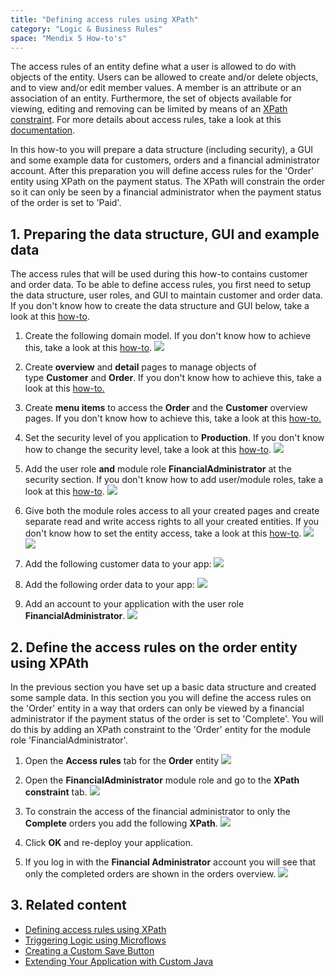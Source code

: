 ```yaml
---
title: "Defining access rules using XPath"
category: "Logic & Business Rules"
space: "Mendix 5 How-to's"
---
```


The access rules of an entity define what a user is allowed to do with objects of the entity. Users can be allowed to create and/or delete objects, and to view and/or edit member values. A member is an attribute or an association of an entity. Furthermore, the set of objects available for viewing, editing and removing can be limited by means of an [XPath constraint](/refguide5/xpath-constraints). For more details about access rules, take a look at this [documentation](/refguide5/access-rules).

In this how-to you will prepare a data structure (including security), a GUI and some example data for customers, orders and a financial administrator account. After this preparation you will define access rules for the 'Order' entity using XPath on the payment status. The XPath will constrain the order so it can only be seen by a financial administrator when the payment status of the order is set to 'Paid'.

## 1. Preparing the data structure, GUI and example data

The access rules that will be used during this how-to contains customer and order data. To be able to define access rules, you first need to setup the data structure, user roles, and GUI to maintain customer and order data. If you don't know how to create the data structure and GUI below, take a look at this [how-to](create-and-deploy-your-first-app).

1.  Create the following domain model. If you don't know how to achieve this, take a look at this [how-to](creating-a-basic-data-layer).
    ![](attachments/8785272/8946672.png)
2.  Create **overview** and **detail** pages to manage objects of type **Customer** and **Order**. If you don't know how to achieve this, take a look at this [how-to.](creating-your-first-two-overview-and-detail-pages)
3.  Create **menu items** to access the **Order** and the **Customer** overview pages. If you don't know how to achieve this, take a look at this [how-to.](setting-up-the-navigation-structure)
4.  Set the security level of you application to **Production**. If you don't know how to change the security level, take a look at this [how-to](creating-a-secure-app).
    ![](attachments/8785484/8946616.png)

5.  Add the user role **and** module role **FinancialAdministrator** at the security section. If you don't know how to add user/module roles, take a look at this [how-to](creating-a-secure-app).
    ![](attachments/8785484/8946621.png)

6.  Give both the module roles access to all your created pages and create separate read and write access rights to all your created entities. If you don't know how to set the entity access, take a look at this [how-to](creating-a-secure-app).
    ![](attachments/8785484/8946710.png)
    ![](attachments/8785484/8946623.png)

7.  Add the following customer data to your app:
    ![](attachments/8785272/8946678.png)

8.  Add the following order data to your app:
    ![](attachments/8785272/8946679.png)

9.  Add an account to your application with the user role **FinancialAdministrator**.
    ![](attachments/8785484/8946624.png)

## 2\. Define the access rules on the order entity using XPAth

In the previous section you have set up a basic data structure and created some sample data. In this section you you will define the access rules on the 'Order' entity in a way that orders can only be viewed by a financial administrator if the payment status of the order is set to 'Complete'. You will do this by adding an XPath constraint to the 'Order' entity for the module role 'FinancialAdministrator'. 

1.  Open the **Access rules** tab for the **Order** entity
    ![](attachments/8785484/8946711.png)

2.  Open the **FinancialAdministrator** module role and go to the **XPath constraint** tab.
    ![](attachments/8785484/8946632.png)

3.  To constrain the access of the financial administrator to only the **Complete** orders you add the following **XPath**.
    ![](attachments/8785484/8946712.png)

4.  Click **OK** and re-deploy your application.
5.  If you log in with the **Financial Administrator** account you will see that only the completed orders are shown in the orders overview.
    ![](attachments/8785484/8946713.png)

## 3\. Related content

*   [Defining access rules using XPath](defining-access-rules-using-xpath)
*   [Triggering Logic using Microflows](triggering-logic-using-microflows)
*   [Creating a Custom Save Button](creating-a-custom-save-button)
*   [Extending Your Application with Custom Java](extending-your-application-with-custom-java)
